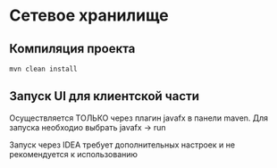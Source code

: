 # Сетевое хранилище

## Компиляция проекта

`mvn clean install`

## Запуск UI для клиентской части

Осуществляется ТОЛЬКО через плагин javafx в панели maven. Для запуска необходио выбрать javafx ->
run

Запуск через IDEA требует дополнительных настроек и не рекомендуется к использованию
